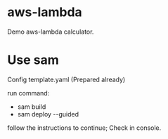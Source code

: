 # aws-lambda

Demo aws-lambda calculator.

# Use sam

Config template.yaml (Prepared already)

run command:

- sam build
- sam deploy --guided

follow the instructions to continue;
Check in console.

